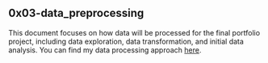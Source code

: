 ## 0x03-data_preprocessing
This document focuses on how data will be processed for the final portfolio project, including data exploration, data transformation, and initial data analysis. You can find my data processing approach [here](https://docs.google.com/document/d/1BGK8cvt1FbHb3YOrtDKxzG2SvkzvLuqC_jRLJDhPqBk/edit).
